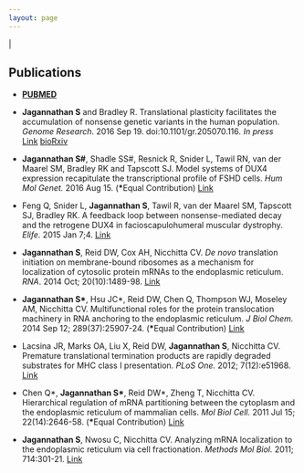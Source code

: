 ```yaml
---
layout: page
---
```


|

## Publications
* <strong><a href="http://www.ncbi.nlm.nih.gov/sites/myncbi/sujatha.jagannathan.1/bibliography/46492045/public/?sort=date&direction=ascending" target="_blank" rel="noopener">PUBMED</a></strong></h4>

* <strong>Jagannathan S</strong> and Bradley R. Translational plasticity facilitates the accumulation of nonsense genetic variants in the human population. <em>Genome Research</em>. <span class="slug-ahead-of-print-date">2016 Sep 19.</span> doi:<span class="slug-doi" title="10.1101/gr.205070.116">10.1101/gr.205070.116</span><em>.</em> <em>In press </em><a href="http://genome.cshlp.org/content/early/2016/09/19/gr.205070.116.abstract">Link</a><em> </em><a href="http://biorxiv.org/content/early/2016/02/04/038687" target="_blank" rel="noopener">bioRxiv</a>

* <strong>Jagannathan S#</strong>, Shadle SS#, Resnick R, Snider L, Tawil RN, van der Maarel SM, Bradley RK and Tapscott SJ. Model systems of DUX4 expression recapitulate the transcriptional profile of FSHD cells. <em>Hum Mol Genet.</em> 2016 Aug 15. (<strong>*</strong>Equal Contribution) <a href="http://hmg.oxfordjournals.org/content/early/2016/08/15/hmg.ddw271.abstract" target="_blank" rel="noopener">Link</a>

* Feng Q, Snider L, <strong>Jagannathan S</strong>, Tawil R, van der Maarel SM, Tapscott SJ, Bradley RK. A feedback loop between nonsense-mediated decay and the retrogene DUX4 in facioscapulohumeral muscular dystrophy. <em>Elife.</em> 2015 Jan 7;4. <a href="https://elifesciences.org/content/4/e04996" target="_blank" rel="noopener">Link</a>

* <strong>Jagannathan S</strong>, Reid DW, Cox AH, Nicchitta CV. <em>De novo</em> translation initiation on membrane-bound ribosomes as a mechanism for localization of cytosolic protein mRNAs to the endoplasmic reticulum. <em>RNA</em>. 2014 Oct; 20(10):1489-98. <a href="http://rnajournal.cshlp.org/content/20/10/1489.long" target="_blank" rel="noopener">Link</a>

* <strong>Jagannathan S*</strong>, Hsu JC*, Reid DW, Chen Q, Thompson WJ, Moseley AM, Nicchitta CV. Multifunctional roles for the protein translocation machinery in RNA anchoring to the endoplasmic reticulum. <em>J Biol Chem.</em> 2014 Sep 12; 289(37):25907-24. (<strong>*</strong>Equal Contribution) <a href="http://www.jbc.org/content/early/2014/07/25/jbc.M114.580688" target="_blank" rel="noopener">Link</a>

* Lacsina JR, Marks OA, Liu X, Reid DW, <strong>Jagannathan S</strong>, Nicchitta CV. Premature translational termination products are rapidly degraded substrates for MHC class I presentation. <em>PLoS One.</em> 2012; 7(12):e51968. <a href="http://journals.plos.org/plosone/article?id=10.1371/journal.pone.0051968" target="_blank" rel="noopener">Link</a>

* Chen Q*, <strong>Jagannathan S*</strong>, Reid DW*, Zheng T, Nicchitta CV. Hierarchical regulation of mRNA partitioning between the cytoplasm and the endoplasmic reticulum of mammalian cells. <em>Mol Biol Cell.</em> 2011 Jul 15; 22(14):2646-58. (<strong>*</strong>Equal Contribution) <a href="http://www.molbiolcell.org/content/22/14/2646.long">Link</a>

* <strong>Jagannathan S</strong>, Nwosu C, Nicchitta CV. Analyzing mRNA localization to the endoplasmic reticulum via cell fractionation. <em>Methods Mol Biol. </em>2011; 714:301-21. <a href="https://www.ncbi.nlm.nih.gov/pmc/articles/pmid/21431749/" target="_blank" rel="noopener">Link</a>
